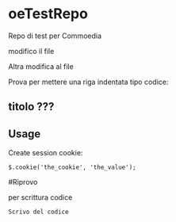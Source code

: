 oeTestRepo
==========

Repo di test per Commoedia


modifico il file


Altra modifica al file

Prova per mettere una riga indentata tipo codice:
    <script>
     mio script
    </script>

## titolo ???

## Usage

Create session cookie:

    $.cookie('the_cookie', 'the_value');


#Riprovo

per scrittura codice

    Scrivo del codice

